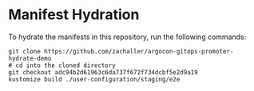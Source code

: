 # Manifest Hydration

To hydrate the manifests in this repository, run the following commands:

```shell
git clone https://github.com/zachaller/argocon-gitops-promoter-hydrate-demo
# cd into the cloned directory
git checkout adc94b2d61963c6da737f672f734dcbf5e2d9a19
kustomize build ./user-configuration/staging/e2e
```
